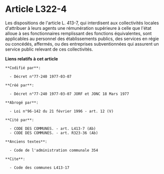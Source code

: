 # Article L322-4

Les dispositions de l'article L. 413-7, qui interdisent aux collectivités locales d'attribuer à leurs agents une rémunération
supérieure à celle que l'état alloue à ses fonctionnaires remplissant des fonctions équivalentes, sont applicables au
personnel des établissements publics, des services en régie ou concédés, affermés, ou des entreprises subventionnées qui
assurent un service public relevant de ces collectivités.

**Liens relatifs à cet article**

	**Codifié par**:

	  - Décret n°77-240 1977-03-07

	**Créé par**:

	  - Décret n°77-240 1977-03-07 JORF et JONC 18 Mars 1977

	**Abrogé par**:

	  - Loi n°96-142 du 21 février 1996 - art. 12 (V)

	**Cité par**:

	  - CODE DES COMMUNES. - art. L413-7 (Ab)
	  - CODE DES COMMUNES. - art. R323-36 (Ab)

	**Anciens textes**:

	  - Code de l'administration communale 354

	**Cite**:

	  - Code des communes L413-17
